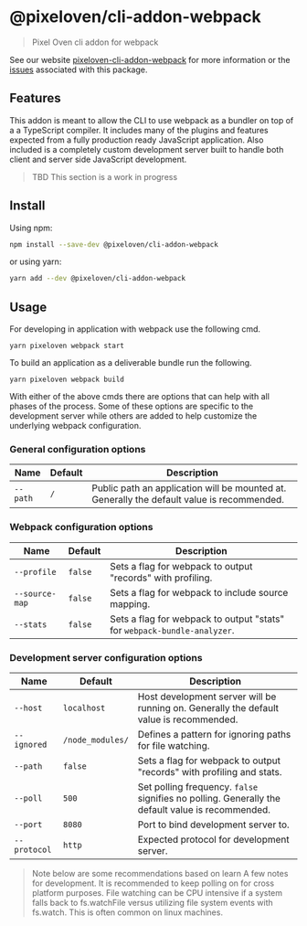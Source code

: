 # @pixeloven/cli-addon-webpack

> Pixel Oven cli addon for webpack

See our website [pixeloven-cli-addon-webpack](https://github.com/pixeloven/pixeloven) for more information or the [issues](https://github.com/pixeloven/pixeloven) associated with this package.

## Features
This addon is meant to allow the CLI to use webpack as a bundler on top of a a TypeScript compiler. It includes many of the plugins and features expected from a fully production ready JavaScript application. Also included is a completely custom development server built to handle both client and server side  JavaScript development.

> TBD This section is a work in progress

## Install

Using npm:

```sh
npm install --save-dev @pixeloven/cli-addon-webpack
```

or using yarn:

```sh
yarn add --dev @pixeloven/cli-addon-webpack
```

## Usage
For developing in application with webpack use the following cmd.
```
yarn pixeloven webpack start
```

To build an application as a deliverable bundle run the following.
```
yarn pixeloven webpack build
```
With either of the above cmds there are options that can help with all phases of the process. Some of these options are specific to the development server while others are added to help customize the underlying webpack configuration.

### General configuration options
| Name | Default | Description |
| --- | --- | --- |
| `--path` |  `/` | Public path an application will be mounted at. Generally the default value is recommended. |

### Webpack configuration options
| Name | Default | Description |
| --- | --- | --- |
| `--profile` |  `false` | Sets a flag for webpack to output "records" with profiling. |
| `--source-map` |  `false` | Sets a flag for webpack to include source mapping. |
| `--stats` |  `false` | Sets a flag for webpack to output "stats" for `webpack-bundle-analyzer`. |

### Development server configuration options
| Name | Default | Description |
| --- | --- | --- |
| `--host` |  `localhost` | Host development server will be running on. Generally the default value is recommended. |
| `--ignored` |  `/node_modules/` | Defines a pattern for ignoring paths for file watching. |
| `--path` |  `false` | Sets a flag for webpack to output "records" with profiling and stats. |
| `--poll` |  `500` | Set polling frequency. `false` signifies no polling. Generally the default value is recommended. |
| `--port` |  `8080` | Port to bind development server to. |
| `--protocol` |  `http` | Expected protocol for development server. |

> Note below are some recommendations based on learn A few notes for development. 
It is recommended to keep polling on for cross platform purposes. File watching can be CPU intensive if a system falls back to fs.watchFile versus utilizing file system events with fs.watch. This is often common on linux machines.